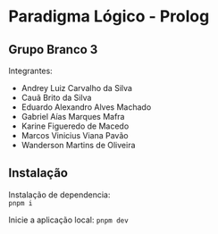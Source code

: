 # Paradigma Lógico - Prolog 

## Grupo Branco 3
Integrantes:
- Andrey Luiz Carvalho da Silva
- Cauã Brito da Silva
- Eduardo Alexandro Alves Machado
- Gabriel Aías Marques Mafra
- Karine Figueredo de Macedo
- Marcos Vinicius Viana Pavão
- Wanderson Martins de Oliveira


## Instalação

Instalação de dependencia:  
`pnpm i`

Inicie a aplicação local:
`pnpm dev`
